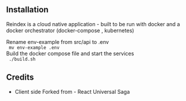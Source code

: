 

## Installation


Reindex is a cloud native application - built to be run with docker and a docker orchestrator (docker-compose , kubernetes)

Rename env-example from src/api to .env  
``` mv env-example .env```  
Build the docker compose file and start the services  
``` ./build.sh```  

## Credits
- Client side Forked from - React Universal Saga
